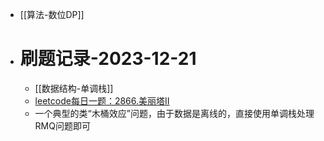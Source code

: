 - [[算法-数位DP]]
- # 刷题记录-2023-12-21
	- [[数据结构-单调栈]]
	- [leetcode每日一题：2866.美丽塔II](https://leetcode.cn/problems/beautiful-towers-ii/description/)
	- 一个典型的类“木桶效应”问题，由于数据是离线的，直接使用单调栈处理RMQ问题即可